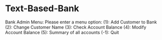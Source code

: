 # Text-Based-Bank
Bank Admin Menu:
Please enter a menu option:
(1): Add Customer to Bank
(2): Change Customer Name
(3): Check Account Balance
(4): Modify Account Balance
(5): Summary of all accounts
(-1): Quit
